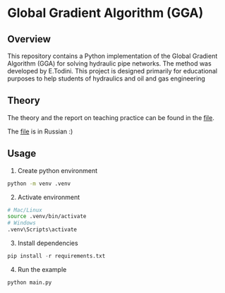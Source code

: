 # Global Gradient Algorithm (GGA)

## Overview
This repository contains a Python implementation of the Global Gradient Algorithm (GGA) 
for solving hydraulic pipe networks. The method was developed by E.Todini. 
This project is designed primarily for educational purposes to help students of hydraulics 
and oil and gas engineering

## Theory
The theory and the report on teaching practice can be found in the [file](REPORT%20ON%20TEACHING%20PRACTICE.pdf).

The [file](REPORT%20ON%20TEACHING%20PRACTICE.pdf) is in Russian :)

## Usage
1. Create python environment 
```bash
python -m venv .venv
```
2. Activate environment
```bash
# Mac/Linux
source .venv/bin/activate  
# Windows
.venv\Scripts\activate
```
3. Install dependencies
```python
pip install -r requirements.txt
```
4. Run the example
```python
python main.py
```



## 